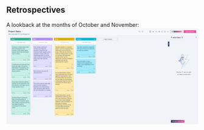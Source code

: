 ## Retrospectives
A lookback at the months of October and November:
![RetrospectiveImage](https://github.com/FatmaSayegh/Level4Report/blob/master/Retros/RetroNov.png)
